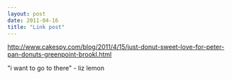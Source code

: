 ```yaml
---
layout: post
date: 2011-04-16
title: "Link post"
---
```

<http://www.cakespy.com/blog/2011/4/15/just-donut-sweet-love-for-peter-pan-donuts-greenpoint-brookl.html>

<p>"i want to go to there" - liz lemon</p> 